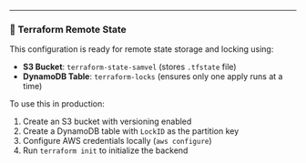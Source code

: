 ---

### 🔐 Terraform Remote State

This configuration is ready for remote state storage and locking using:

- **S3 Bucket**: `terraform-state-samvel` (stores `.tfstate` file)
- **DynamoDB Table**: `terraform-locks` (ensures only one apply runs at a time)

To use this in production:

1. Create an S3 bucket with versioning enabled
2. Create a DynamoDB table with `LockID` as the partition key
3. Configure AWS credentials locally (`aws configure`)
4. Run `terraform init` to initialize the backend
